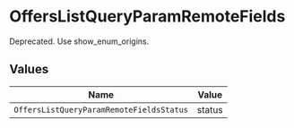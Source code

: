 # OffersListQueryParamRemoteFields

Deprecated. Use show_enum_origins.


## Values

| Name                                     | Value                                    |
| ---------------------------------------- | ---------------------------------------- |
| `OffersListQueryParamRemoteFieldsStatus` | status                                   |